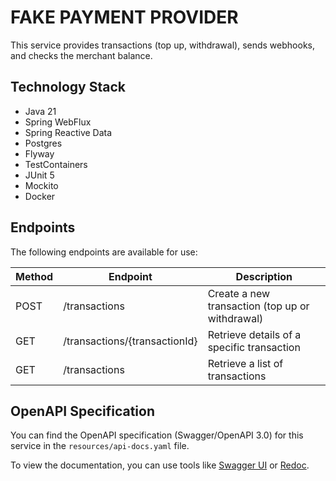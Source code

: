 # FAKE PAYMENT PROVIDER

This service provides transactions (top up, withdrawal), sends webhooks, and checks the merchant balance.

## Technology Stack

- Java 21
- Spring WebFlux
- Spring Reactive Data
- Postgres
- Flyway
- TestContainers
- JUnit 5
- Mockito
- Docker

## Endpoints

The following endpoints are available for use:

| Method | Endpoint | Description |
| --- | --- | --- |
| POST | /transactions | Create a new transaction (top up or withdrawal) |
| GET | /transactions/{transactionId} | Retrieve details of a specific transaction |
| GET | /transactions | Retrieve a list of transactions |

## OpenAPI Specification

You can find the OpenAPI specification (Swagger/OpenAPI 3.0) for this service in the `resources/api-docs.yaml` file.

To view the documentation, you can use tools like [Swagger UI](https://swagger.io/tools/swagger-ui/) or [Redoc](https://github.com/Redocly/redoc).

